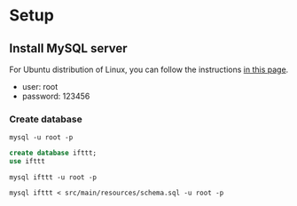 # Setup

## Install MySQL server

For Ubuntu distribution of Linux, you can follow the instructions [in this page](http://dev.mysql.com/doc/mysql-apt-repo-quick-guide/en/).

+ user: root
+ password: 123456

### Create database

```Shell
mysql -u root -p
```

```SQL
create database ifttt;
use ifttt
```

```Shell
mysql ifttt -u root -p
```

```Shell
mysql ifttt < src/main/resources/schema.sql -u root -p
```
